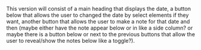 This version will consist of a main heading that displays the date, a button below that allows the user to changed the date by select elements if they want, another button that allows the user to make a note for that date and then (maybe either have the note appear below or in like a side column? or maybe there is a button below or next to the previous buttons that allow the user to reveal/show the notes below like a toggle?).